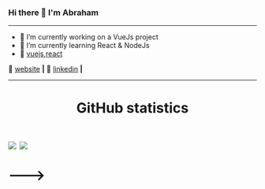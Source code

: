 ### Hi there 👋 I'm Abraham
---

- 🔭 I’m currently working on a VueJs project
- 🌱 I’m currently learning React & NodeJs
- 💜 [vuejs][vuejs],[react][react]

🏡 [website][website] **|** 
👔 [linkedin][linkedin] **|**

[vuejs]:https://vuejs.org
[react]: http://reactjs.org
[website]: https://elhamzi.me
[linkedin]: https://www.linkedin.com/in/abraham-eishow/

---

<h1 align="center">GitHub statistics<h1>

<a href="https://github.com/abrei852">
   <img align="center" src="https://github-readme-stats.vercel.app/api/top-langs/?username=abrei852&hide=shell,lua,vim%20script,dockerfile,javascript,css&hide_border=true"/></a>
<a href="https://github.com/abrei852">
  <img align="center" src="https://github-readme-stats.vercel.app/api?username=abrei852&hide_border=true&show_icons=true&count_private=true&langs_count=10"/>
</a>

--->
